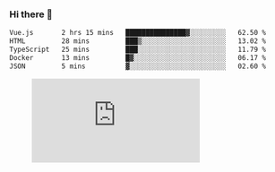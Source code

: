 ### Hi there 👋

<!--START_SECTION:waka-->

```txt
Vue.js       2 hrs 15 mins   ███████████████▓░░░░░░░░░   62.50 %
HTML         28 mins         ███▒░░░░░░░░░░░░░░░░░░░░░   13.02 %
TypeScript   25 mins         ███░░░░░░░░░░░░░░░░░░░░░░   11.79 %
Docker       13 mins         █▓░░░░░░░░░░░░░░░░░░░░░░░   06.17 %
JSON         5 mins          ▓░░░░░░░░░░░░░░░░░░░░░░░░   02.60 %
```

<!--END_SECTION:waka-->

<figure><embed src="https://wakatime.com/share/@018c1236-80d1-4209-b291-9f1e9534668f/bb944d0f-92e3-48f1-94a5-d3c1d0ffe8d4.svg"></embed></figure>

<!--
**kraibse/kraibse** is a ✨ _special_ ✨ repository because its `README.md` (this file) appears on your GitHub profile.

Here are some ideas to get you started:

- 🔭 I’m currently working on ...
- 🌱 I’m currently learning ...
- 👯 I’m looking to collaborate on ...
- 🤔 I’m looking for help with ...
- 💬 Ask me about ...
- 📫 How to reach me: ...
- 😄 Pronouns: ...
- ⚡ Fun fact: ...
-->
